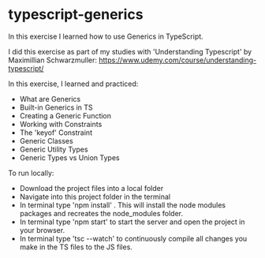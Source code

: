 # typescript-generics
In this exercise I learned how to use Generics in TypeScript.

I did this exercise as part of my studies with 'Understanding Typescript' by Maximillian Schwarzmuller:
https://www.udemy.com/course/understanding-typescript/

In this exercise, I learned and practiced: 
- What are Generics 
- Built-in Generics in TS
- Creating a Generic Function
- Working with Constraints
- The 'keyof' Constraint
- Generic Classes
- Generic Utility Types
- Generic Types vs Union Types

To run locally: 
- Download the project files into a local folder 
- Navigate into this project folder in the terminal 
- In terminal type 'npm install' . This will install the node modules packages and recreates the node_modules folder. 
- In terminal type 'npm start' to start the server and open the project in your browser.
- In terminal type 'tsc --watch' to continuously compile all changes you make in the TS files to the JS files.
